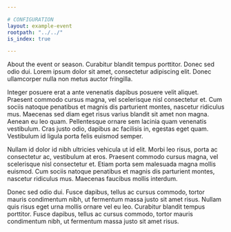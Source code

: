 ```yaml
---

# CONFIGURATION
layout: example-event
rootpath: "../../"
is_index: true

---
```


About the event or season. Curabitur blandit tempus porttitor. Donec sed odio dui. Lorem ipsum dolor sit amet, consectetur adipiscing elit. Donec ullamcorper nulla non metus auctor fringilla.

Integer posuere erat a ante venenatis dapibus posuere velit aliquet. Praesent commodo cursus magna, vel scelerisque nisl consectetur et. Cum sociis natoque penatibus et magnis dis parturient montes, nascetur ridiculus mus. Maecenas sed diam eget risus varius blandit sit amet non magna. Aenean eu leo quam. Pellentesque ornare sem lacinia quam venenatis vestibulum. Cras justo odio, dapibus ac facilisis in, egestas eget quam. Vestibulum id ligula porta felis euismod semper.

Nullam id dolor id nibh ultricies vehicula ut id elit. Morbi leo risus, porta ac consectetur ac, vestibulum at eros. Praesent commodo cursus magna, vel scelerisque nisl consectetur et. Etiam porta sem malesuada magna mollis euismod. Cum sociis natoque penatibus et magnis dis parturient montes, nascetur ridiculus mus. Maecenas faucibus mollis interdum.

Donec sed odio dui. Fusce dapibus, tellus ac cursus commodo, tortor mauris condimentum nibh, ut fermentum massa justo sit amet risus. Nullam quis risus eget urna mollis ornare vel eu leo. Curabitur blandit tempus porttitor. Fusce dapibus, tellus ac cursus commodo, tortor mauris condimentum nibh, ut fermentum massa justo sit amet risus.